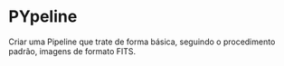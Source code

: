 # PYpeline
Criar uma Pipeline que trate de forma básica, seguindo o procedimento padrão, imagens de formato FITS.

